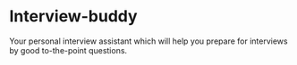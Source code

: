 # Interview-buddy
Your personal interview assistant which will help you prepare for interviews by good to-the-point questions.
